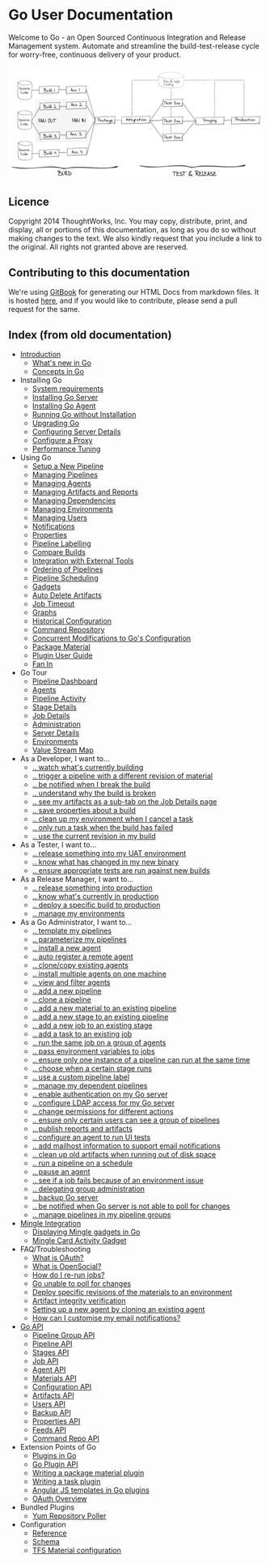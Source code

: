 # Go User Documentation

Welcome to Go - an Open Sourced Continuous Integration and Release Management system. Automate and streamline the build-test-release cycle for worry-free, continuous delivery of your product.

![Start using Go](resources/images/home-image1.png)

## Licence

Copyright 2014 ThoughtWorks, Inc. You may copy, distribute, print, and display, all or portions of this documentation, as long as you do so without making changes to the text. We also kindly request that you include a link to the original. All rights not granted above are reserved.

## Contributing to this documentation

We're using [GitBook](https://github.com/GitbookIO/gitbook) for generating our HTML Docs from markdown files. It is hosted [here](http://go.cd/documentation/user), and if you would like to contribute, please send a pull request for the same.

## Index (from old documentation)

* [Introduction](./introduction/index.md)
    * [What's new in Go](./release_history/whats_new_in_go.md)
    * [Concepts in Go](./introduction/concepts_in_go.md)
* Installing Go
    * [System requirements](installation/system_requirements.md)
    * [Installing Go Server](installation/installing_go_server.md)
    * [Installing Go Agent](installation/installing_go_agent.md)
    * [Running Go without Installation](installation/run_go_without_install.md)
    * [Upgrading Go](installation/upgrading_go.md)
    * [Configuring Server Details](installation/configuring_server_details.md)
    * [Configure a Proxy](installation/configure_proxy.md)
    * [Performance Tuning](installation/performance_tuning.md)
* Using Go
    * [Setup a New Pipeline](configuration/quick_pipeline_setup.md)
    * [Managing Pipelines](configuration/managing_pipelines.md)
    * [Managing Agents](advanced_usage/managing_a_build_cloud.md)
    * [Managing Artifacts and Reports](configuration/managing_artifacts_and_reports.md)
    * [Managing Dependencies](configuration/managing_dependencies.md)
    * [Managing Environments](configuration/managing_environments.md)
    * [Managing Users](configuration/managing_users.md)
    * [Notifications](configuration/dev_notifications.md)
    * [Properties](advanced_usage/properties.md)
    * [Pipeline Labelling](configuration/build_labelling.md)
    * [Compare Builds](advanced_usage/compare_pipelines.md)
    * [Integration with External Tools](integration/go_integration.md)
    * [Ordering of Pipelines](faq/ordering_of_pipelines.md)
    * [Pipeline Scheduling](configuration/pipeline_scheduling.md)
    * [Gadgets](integration/gadgets.md)
    * [Auto Delete Artifacts](configuration/delete_artifacts.md)
    * [Job Timeout](configuration/job_timeout.md)
    * [Graphs](advanced_usage/stage_duration_chart.md)
    * [Historical Configuration](faq/stage_old_config.md)
    * [Command Repository](advanced_usage/command_repository.md)
    * [Concurrent Modifications to Go's Configuration](faq/concurrent_config_modifications.md)
    * [Package Material](configuration/package_material.md)
    * [Plugin User Guide](extension_points/plugin_user_guide.md)
    * [Fan In](advanced_usage/fan_in.md)
* Go Tour
    * [Pipeline Dashboard](navigation/pipelines_dashboard_page.md)
    * [Agents](navigation/agents_page.md)
    * [Pipeline Activity](navigation/pipeline_activity_page.md)
    * [Stage Details](navigation/stage_details_page.md)
    * [Job Details](navigation/job_details_page.md)
    * [Administration](navigation/administration_page.md)
    * [Server Details](navigation/server_details_page.md)
    * [Environments](navigation/environments_page.md)
    * [Value Stream Map](navigation/value_stream_map.md)
* As a Developer, I want to...
    * [.. watch what's currently building](navigation/pipelines_dashboard_page.md)
    * [.. trigger a pipeline with a different revision of material](advanced_usage/trigger_with_options.md)
    * [.. be notified when I break the build](configuration/dev_notifications.md)
    * [.. understand why the build is broken](faq/dev_understand_why_build_broken.md)
    * [.. see my artifacts as a sub-tab on the Job Details page](faq/dev_see_artifact_as_tab.md)
    * [.. save properties about a build](faq/dev_save_properties.md)
    * [.. clean up my environment when I cancel a task](advanced_usage/dev_clean_up_when_cancel.md)
    * [.. only run a task when the build has failed](advanced_usage/dev_conditional_task_execution.md)
    * [.. use the current revision in my build](faq/dev_use_current_revision_in_build.md)
* As a Tester, I want to...
    * [.. release something into my UAT environment](faq/rm_deploy_to_environment.md)
    * [.. know what has changed in my new binary](faq/tester_what_has_changed.md)
    * [.. ensure appropriate tests are run against new builds](faq/dependency_management.md)
* As a Release Manager, I want to...
    * [.. release something into production](faq/rm_deploy_to_environment.md)
    * [.. know what's currently in production](faq/rm_what_is_deployed.md)
    * [.. deploy a specific build to production](faq/deploy_a_specific_build_to_an_environment.md)
    * [.. manage my environments](configuration/managing_environments.md)
* As a Go Administrator, I want to...
    * [.. template my pipelines](configuration/pipeline_templates.md)
    * [.. parameterize my pipelines](configuration/admin_use_parameters_in_configuration.md)
    * [.. install a new agent](installation/installing_go_agent.md)
    * [.. auto register a remote agent](advanced_usage/agent_auto_register.md)
    * [.. clone/copy existing agents](faq/agent_guid_issue.md)
    * [.. install multiple agents on one machine](advanced_usage/admin_install_multiple_agents.md)
    * [.. view and filter agents](navigation/agents_page.md)
    * [.. add a new pipeline](configuration/quick_pipeline_setup.md)
    * [.. clone a pipeline](configuration/admin_clone_pipeline.md)
    * [.. add a new material to an existing pipeline](configuration/admin_add_material.md)
    * [.. add a new stage to an existing pipeline](configuration/admin_add_stage.md)
    * [.. add a new job to an existing stage](configuration/admin_add_job.md)
    * [.. add a task to an existing job](configuration/admin_add_task.md)
    * [.. run the same job on a group of agents](advanced_usage/admin_run_on_all_agents.md)
    * [.. pass environment variables to jobs](faq/dev_use_current_revision_in_build.md)
    * [.. ensure only one instance of a pipeline can run at the same time](configuration/admin_lock_pipelines.md)
    * [.. choose when a certain stage runs](configuration/dev_choose_when_stage_runs.md)
    * [.. use a custom pipeline label](configuration/admin_use_custom_pipeline_label.md)
    * [.. manage my dependent pipelines](configuration/managing_dependencies.md)
    * [.. enable authentication on my Go server](configuration/dev_authentication.md)
    * [.. configure LDAP access for my Go server](configuration/dev_authentication.md)
    * [.. change permissions for different actions](configuration/dev_authorization.md)
    * [.. ensure only certain users can see a group of pipelines](configuration/dev_authorization.md)
    * [.. publish reports and artifacts](configuration/dev_upload_test_report.md)
    * [.. configure an agent to run UI tests](configuration/ui_testing.md)
    * [.. add mailhost information to support email notifications](configuration/admin_mailhost_info.md)
    * [.. clean up old artifacts when running out of disk space](faq/admin_out_of_disk_space.md)
    * [.. run a pipeline on a schedule](configuration/admin_timer.md)
    * [.. pause an agent](configuration/managing_a_build_cloud.md)
    * [.. see if a job fails because of an environment issue](navigation/agent_details.md)
    * [.. delegating group administration](configuration/delegating_group_administration.md)
    * [.. backup Go server](advanced_usage/one_click_backup.md)
    * [.. be notified when Go server is not able to poll for changes](faq/material_update_hung.md)
    * [.. manage pipelines in my pipeline groups](configuration/pipeline_group_admin_config.md)
* [Mingle Integration](integration/mingle_integration.md)
    * [Displaying Mingle gadgets in Go](integration/mingle_in_go.md)
    * [Mingle Card Activity Gadget](integration/mingle_card_activity_gadget.md)
* FAQ/Troubleshooting
    * [What is OAuth?](faq/what_is_oauth.md)
    * [What is OpenSocial?](faq/what_is_opensocial.md)
    * [How do I re-run jobs?](faq/job_rerun.md)
    * [Go unable to poll for changes](faq/material_update_hung.md)
    * [Deploy specific revisions of the materials to an environment](faq/deploy_a_specific_build_to_an_environment.md)
    * [Artifact integrity verification](faq/artifact_integrity.md)
    * [Setting up a new agent by cloning an existing agent](faq/agent_guid_issue.md)
    * [How can I customise my email notifications?](faq/notifications_page.md)
* [Go API](api/go_api.md)
    * [Pipeline Group API](api/pipeline_group_api.md)
    * [Pipeline API](api/pipeline_api.md)
    * [Stages API](api/stages_api.md)
    * [Job API](api/job_api.md)
    * [Agent API](api/agent_api.md)
    * [Materials API](api/materials_api.md)
    * [Configuration API](api/configuration_api.md)
    * [Artifacts API](api/artifacts_api.md)
    * [Users API](api/users_api.md)
    * [Backup API](api/backup_api.md)
    * [Properties API](api/properties_api.md)
    * [Feeds API](api/feeds_api.md)
    * [Command Repo API](api/command_repo_api.md)
* Extension Points of Go
    * [Plugins in Go](extension_points/go_plugins_basics.md)
    * [Go Plugin API](resources/javadoc/index.html)
    * [Writing a package material plugin](extension_points/writing_go_package_material_plugin.md)
    * [Writing a task plugin](extension_points/writing_go_task_plugins.md)
    * [Angular JS templates in Go plugins](extension_points/angular-js-templates-in-go-plugins.md)
    * [OAuth Overview](faq/oauth_overview.md)
* Bundled Plugins
    * [Yum Repository Poller](extension_points/yum_repository_poller.md)
* Configuration
    * [Reference](configuration/configuration_reference.md)
    * [Schema](configuration/schema.md)
    * [TFS Material configuration](configuration/tfs_config.md)